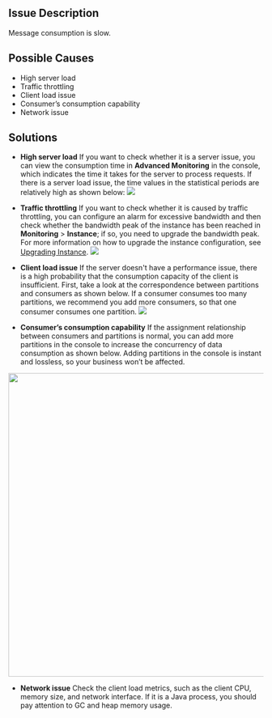 ## Issue Description

Message consumption is slow.

## Possible Causes

- High server load
- Traffic throttling
- Client load issue
- Consumer’s consumption capability
- Network issue

## Solutions

- **High server load**
If you want to check whether it is a server issue, you can view the consumption time in **Advanced Monitoring** in the console, which indicates the time it takes for the server to process requests. If there is a server load issue, the time values in the statistical periods are relatively high as shown below:
![](https://main.qcloudimg.com/raw/ec2f08922533ab6d9128351b577a29ba.png)

- **Traffic throttling**
If you want to check whether it is caused by traffic throttling, you can configure an alarm for excessive bandwidth and then check whether the bandwidth peak of the instance has been reached in **Monitoring** > **Instance**; if so, you need to upgrade the bandwidth peak. For more information on how to upgrade the instance configuration, see [Upgrading Instance](https://intl.cloud.tencent.com/document/product/597/40650).
![](https://main.qcloudimg.com/raw/fd0f26d24abebd1b1f6673d15a28ab75.png)

- **Client load issue**
If the server doesn't have a performance issue, there is a high probability that the consumption capacity of the client is insufficient. First, take a look at the correspondence between partitions and consumers as shown below. If a consumer consumes too many partitions, we recommend you add more consumers, so that one consumer consumes one partition.
![](https://main.qcloudimg.com/raw/2e53984a61efc0a742e92867673d3c7a.jpg)

- **Consumer’s consumption capability**
If the assignment relationship between consumers and partitions is normal, you can add more partitions in the console to increase the concurrency of data consumption as shown below. Adding partitions in the console is instant and lossless, so your business won’t be affected.
<img src="https://main.qcloudimg.com/raw/c1a1544ce98d2a3a0c95adbb2195c755.png" width="600">

- **Network issue**
Check the client load metrics, such as the client CPU, memory size, and network interface. If it is a Java process, you should pay attention to GC and heap memory usage.
